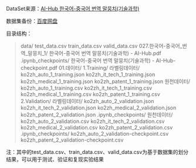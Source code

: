 DataSet来源：[AI-Hub 한국어-중국어 번역 말뭉치(기술과학)](https://aihub.or.kr/aihubdata/data/view.do?currMenu=115&topMenu=100&aihubDataSe=data&dataSetSn=128)

数据集备份：[百度网盘](https://pan.baidu.com/s/1QdIiuDPqXnBinctRjJgl6g?pwd=6666)

目录结构：

> data/
>     test_data.csv
>     train_data.csv
>     valid_data.csv
>     027.한국어-중국어_번역_말뭉치_1/
>         한국어-중국어 번역 말뭉치(기술과학) - AI-Hub.pdf
>         .ipynb_checkpoints/
>             한국어-중국어 번역 말뭉치(기술과학) - AI-Hub-checkpoint.pdf
>         01.데이터/
>             1.Training/
>                 라벨링데이터/
>                     ko2zh_auto_1_training.json
>                     ko2zh_it_tech_1_training.json
>                     ko2zh_medical_1_training.json
>                     ko2zh_patent_1_training.json
>                 원천데이터/
>                     ko2zh_auto_1_training.csv
>                     ko2zh_it_tech_1_training.csv
>                     ko2zh_medical_1_training.csv
>                     ko2zh_patent_1_training.csv
>             2.Validation/
>                 라벨링데이터/
>                     ko2zh_auto_2_validation.json
>                     ko2zh_it_tech_2_validation.json
>                     ko2zh_medical_2_validation.json
>                     ko2zh_patent_2_validation.json
>                     .ipynb_checkpoints/
>                 원천데이터/
>                     ko2zh_auto_2_validation.csv
>                     ko2zh_it_tech_2_validation.csv
>                     ko2zh_medical_2_validation.csv
>                     ko2zh_patent_2_validation.csv
>                     .ipynb_checkpoints/
>                         ko2zh_auto_2_validation-checkpoint.csv
>                         ko2zh_patent_2_validation-checkpoint.csv

注：其中的test_data.csv、train_data.csv、valid_data.csv为基于数据集的划分结果，可以用于测试、验证和复现实验结果
